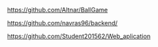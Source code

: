 https://github.com/Altnar/BallGame

https://github.com/navras96/backend/

https://github.com/Student201562/Web_aplication
